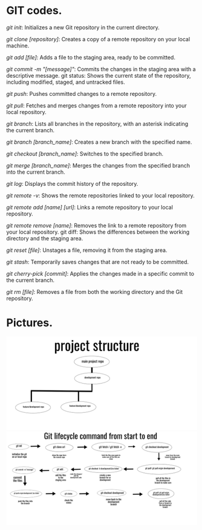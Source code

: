 # **GIT codes.**

*git init*: Initializes a new Git repository in the current directory.  

*git clone [repository]*: Creates a copy of a remote repository on your local machine.

*git add [file]*: Adds a file to the staging area, ready to be committed.

*git commit -m "[message]"*: Commits the changes in the staging area with a descriptive message.
git status: Shows the current state of the repository, including modified, staged, and untracked files.

*git push*: Pushes committed changes to a remote repository.

*git pull*: Fetches and merges changes from a remote repository into your local repository.

*git branch*: Lists all branches in the repository, with an asterisk indicating the current branch.

*git branch [branch_name]*: Creates a new branch with the specified name.

*git checkout [branch_name]*: Switches to the specified branch.

*git merge [branch_name]*: Merges the changes from the specified branch into the current branch.

*git log*: Displays the commit history of the repository.

*git remote -v*: Shows the remote repositories linked to your local repository.

*git remote add [name] [url]*: Links a remote repository to your local repository.

*git remote remove [name]*: Removes the link to a remote repository from your local repository.
git diff: Shows the differences between the working directory and the staging area.

*git reset [file]*: Unstages a file, removing it from the staging area.

*git stash*: Temporarily saves changes that are not ready to be committed.

*git cherry-pick [commit]*: Applies the changes made in a specific commit to the current branch.

*git rm [file]*: Removes a file from both the working directory and the Git repository.



# **Pictures.**
![logo](https://github.com/sandeepjadhav1999/gitcode/blob/main/Drawing-1.sketchpad.jpeg)
![logo](https://github.com/sandeepjadhav1999/gitcode/blob/main/Drawing.sketchpad.jpeg)
